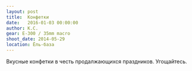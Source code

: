 ```yaml
---
layout: post
title:  Конфетки
date:   2016-01-03 00:00:00
author: К.С.
gear: E-300 / 35mm macro
shoot_date: 2014-05-29
location: Ёль-база
---
```


Вкусные конфетки в честь продалжающихся праздников. Угощайтесь.